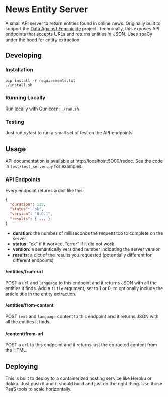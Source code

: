 News Entity Server
==================

A small API server to return entities found in online news. Originally built to support the 
[Data Against Feminicide](https://datoscontrafeminicidio.net/) project. Technically, this exposes
API endpoints that accepts URLs and returns entities in JSON. Uses spaCy under the hood for entity extraction.

Developing
----------

### Installation

```
pip install -r requirements.txt
./install.sh
```

### Running Locally

Run locally with Gunicorn: `./run.sh`

### Testing

Just run *pytest* to run a small set of test on the API endpoints.

Usage
-----

API documentation is available at http://localhost:5000/redoc. See the code in `test/test_server.py` for examples.

### API Endpoints

Every endpoint returns a dict like this:

```json
{
  "duration": 123,
  "status": "ok",
  "version": "0.0.1", 
  "results": { ... }  
}
```

 * **duration**: the number of milliseconds the request too to complete on the server
 * **status**: "ok" if it worked, "error" if it did not work
 * **version**: a semantically versioned number indicating the server version
 * **results**: a dict of the results you requested (potentially different for different endpoints)


#### /entities/from-url

POST a `url` and `language` to this endpoint and it returns JSON with all the entities it finds. 
Add a `title` argument, set to 1 or 0, to optionally include the article title in the entity extraction.  

#### /entities/from-content

POST `text` and `language` content to this endpoint and it returns JSON with all the entities it finds.

#### /content/from-url

POST a `url` to this endpoint and it returns just the extracted content from the HTML.

Deploying
---------

This is built to deploy to a containerized hosting service like Heroku or dokku. Just push it and it should
build and just do the right thing. Use those PaaS tools to scale horizontally.
